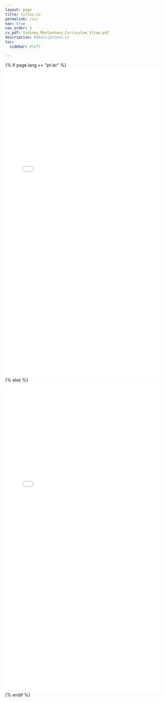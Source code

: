 ```yaml
---
layout: page
title: titles.cv
permalink: /cv/
nav: true
nav_order: 3
cv_pdf: Sidiney_Montanhano_Curriculum_Vitae.pdf
description: #descriptions.cv
toc:
  sidebar: #left

---
```


<div class="container-pdf" style="width: 100%; height: 1000px;">
  {% if page.lang == "pt-br" %}
    <iframe src="{{ '/assets/pdf/pt-br/Sidiney_Montanhano_Curriculum_Vitae-en.pdf' | relative_url }}" width="100%" height="1000px" style="border: none;"></iframe>
  {% else %}
    <iframe src="{{ '/assets/pdf/en/Sidiney_Montanhano_Curriculum_Vitae.pdf' | relative_url }}" width="100%" height="1000px" style="border: none;"></iframe>
  {% endif %}
</div>
